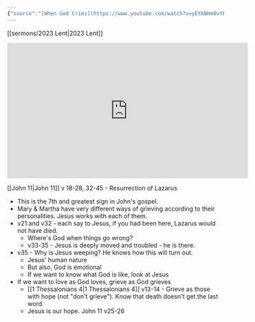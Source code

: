 ```yaml
---
{"source":"[When God Cries](https://www.youtube.com/watch?v=yEtKBHm0vYE)","clipped":"2023-07-12","dg-publish":true,"grade":2,"context":"Personal","type":"Resource","status":"Evergreen","topic":"Sermon","dateCreated":"2023-08-09","permalink":"/sermons/2023-03-26-when-god-cries/","dgPassFrontmatter":true}
---
```



[[sermons/2023 Lent\|2023 Lent]]

<iframe width="560" height="315" src="https://www.youtube.com/embed/" title="YouTube video player" frameborder="0" allow="accelerometer; autoplay; clipboard-write; encrypted-media; gyroscope; picture-in-picture" allowfullscreen></iframe>

[[John 11\|John 11]] v 18-28, 32-45 - Resurrection of Lazarus

* This is the 7th and greatest sign in John's gospel.
* Mary & Martha have very different ways of grieving according to their personalities. Jesus works with each of them.
* v21 and v32 - each say to Jesus, if you had been here, Lazarus would not have died.
    * Where's God when things go wrong?
    * v33-35 - Jesus is deeply moved and troubled - he is there.
* v35 - Why is Jesus weeping? He knows how this will turn out.
    * Jesus' human nature
    * But also, God is emotional
    * If we want to know what God is like, look at Jesus
* If we want to love as God loves, grieve as God grieves
    * [[1 Thessalonians 4\|1 Thessalonians 4]] v13-14 - Grieve as those with hope (not "don't grieve"). Know that death doesn't get the last word.
    * Jesus is our hope. John 11 v25-26